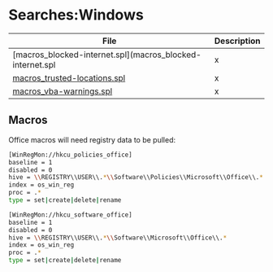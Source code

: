 # Searches:Windows

| File | Description |
| ---- | ----------- |
| [macros_blocked-internet.spl](macros_blocked-internet.spl | x |
| [macros_trusted-locations.spl](macros_trusted-locations.spl) | x |
| [macros_vba-warnings.spl](macros_vba-warnings.spl) | x |

## Macros

Office macros will need registry data to be pulled:

```bash
[WinRegMon://hkcu_policies_office]
baseline = 1
disabled = 0
hive = \\REGISTRY\\USER\\.*\\Software\\Policies\\Microsoft\\Office\\.*
index = os_win_reg
proc = .*
type = set|create|delete|rename

[WinRegMon://hkcu_software_office]
baseline = 1
disabled = 0
hive = \\REGISTRY\\USER\\.*\\Software\\Microsoft\\Office\\.*
index = os_win_reg
proc = .*
type = set|create|delete|rename
```
